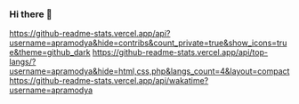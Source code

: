### Hi there 👋

https://github-readme-stats.vercel.app/api?username=apramodya&hide=contribs&count_private=true&show_icons=true&theme=github_dark
https://github-readme-stats.vercel.app/api/top-langs/?username=apramodya&hide=html,css,php&langs_count=4&layout=compact
https://github-readme-stats.vercel.app/api/wakatime?username=apramodya

<!--
**apramodya/apramodya** is a ✨ _special_ ✨ repository because its `README.md` (this file) appears on your GitHub profile.

Here are some ideas to get you started:

- 🔭 I’m currently working on ...
- 🌱 I’m currently learning ...
- 👯 I’m looking to collaborate on ...
- 🤔 I’m looking for help with ...
- 💬 Ask me about ...
- 📫 How to reach me: ...
- 😄 Pronouns: ...
- ⚡ Fun fact: ...
-->
